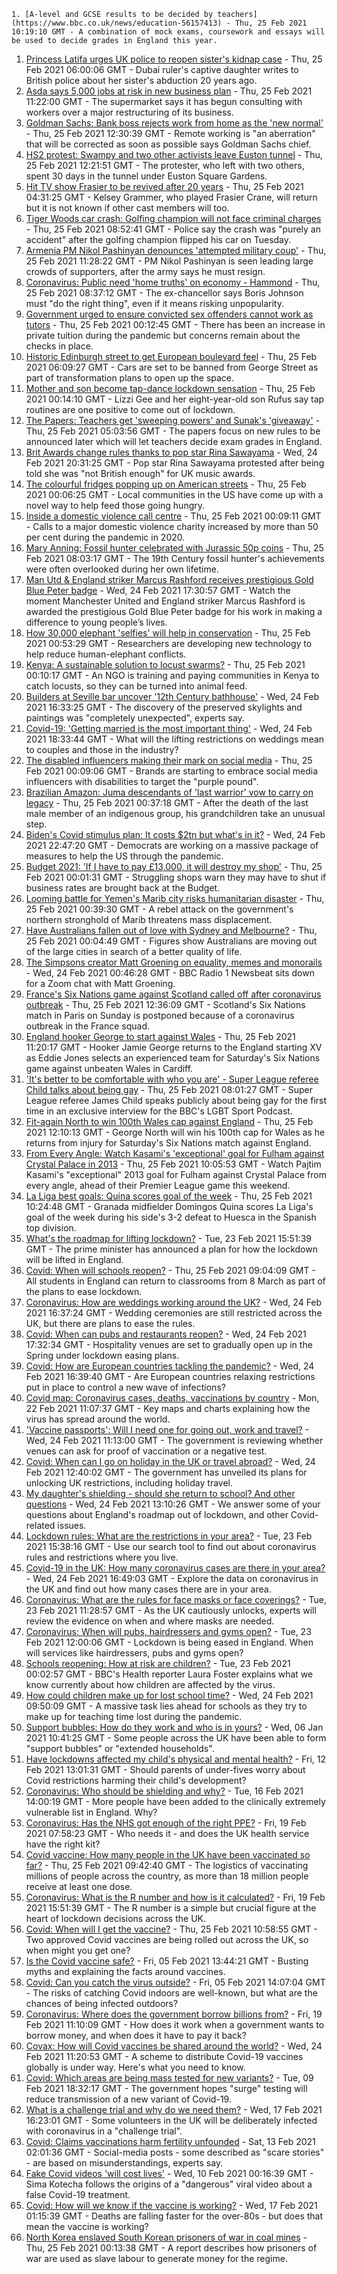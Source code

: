 
    1. [A-level and GCSE results to be decided by teachers](https://www.bbc.co.uk/news/education-56157413) - Thu, 25 Feb 2021 10:19:10 GMT - A combination of mock exams, coursework and essays will be used to decide grades in England this year.
1. [Princess Latifa urges UK police to reopen sister's kidnap case](https://www.bbc.co.uk/news/world-middle-east-56188745) - Thu, 25 Feb 2021 06:00:06 GMT - Dubai ruler's captive daughter writes to British police about her sister's abduction 20 years ago.
1. [Asda says 5,000 jobs at risk in new business plan](https://www.bbc.co.uk/news/business-56185236) - Thu, 25 Feb 2021 11:22:00 GMT - The supermarket says it has begun consulting with workers over a major restructuring of its business.
1. [Goldman Sachs: Bank boss rejects work from home as the 'new normal'](https://www.bbc.co.uk/news/business-56192048) - Thu, 25 Feb 2021 12:30:39 GMT - Remote working is "an aberration" that will be corrected as soon as possible says Goldman Sachs chief.
1. [HS2 protest: Swampy and two other activists leave Euston tunnel](https://www.bbc.co.uk/news/uk-england-london-56195799) - Thu, 25 Feb 2021 12:21:51 GMT - The protester, who left with two others, spent 30 days in the tunnel under Euston Square Gardens.
1. [Hit TV show Frasier to be revived after 20 years](https://www.bbc.co.uk/news/entertainment-arts-56191980) - Thu, 25 Feb 2021 04:31:25 GMT - Kelsey Grammer, who played Frasier Crane, will return but it is not known if other cast members will too.
1. [Tiger Woods car crash: Golfing champion will not face criminal charges](https://www.bbc.co.uk/news/world-us-canada-56193243) - Thu, 25 Feb 2021 08:52:41 GMT - Police say the crash was "purely an accident" after the golfing champion flipped his car on Tuesday.
1. [Armenia PM Nikol Pashinyan denounces 'attempted military coup'](https://www.bbc.co.uk/news/world-europe-56194421) - Thu, 25 Feb 2021 11:28:22 GMT - PM Nikol Pashinyan is seen leading large crowds of supporters, after the army says he must resign.
1. [Coronavirus: Public need 'home truths' on economy - Hammond](https://www.bbc.co.uk/news/uk-politics-56182669) - Thu, 25 Feb 2021 08:37:12 GMT - The ex-chancellor says Boris Johnson must "do the right thing", even if it means risking unpopularity.
1. [Government urged to ensure convicted sex offenders cannot work as tutors](https://www.bbc.co.uk/news/uk-politics-56186826) - Thu, 25 Feb 2021 00:12:45 GMT - There has been an increase in private tuition during the pandemic but concerns remain about the checks in place.
1. [Historic Edinburgh street to get European boulevard feel](https://www.bbc.co.uk/news/uk-scotland-edinburgh-east-fife-56188057) - Thu, 25 Feb 2021 06:09:27 GMT - Cars are set to be banned from George Street as part of transformation plans to open up the space.
1. [Mother and son become tap-dance lockdown sensation](https://www.bbc.co.uk/news/uk-england-london-56179919) - Thu, 25 Feb 2021 00:14:10 GMT - Lizzi Gee and her eight-year-old son Rufus say tap routines are one positive to come out of lockdown.
1. [The Papers: Teachers get 'sweeping powers' and Sunak's 'giveaway'](https://www.bbc.co.uk/news/blogs-the-papers-56190754) - Thu, 25 Feb 2021 05:03:56 GMT - The papers focus on new rules to be announced later which will let teachers decide exam grades in England.
1. [Brit Awards change rules thanks to pop star Rina Sawayama](https://www.bbc.co.uk/news/entertainment-arts-56190413) - Wed, 24 Feb 2021 20:31:25 GMT - Pop star Rina Sawayama protested after being told she was "not British enough" for UK music awards.
1. [The colourful fridges popping up on American streets](https://www.bbc.co.uk/news/business-56176965) - Thu, 25 Feb 2021 00:06:25 GMT - Local communities in the US have come up with a novel way to help feed those going hungry.
1. [Inside a domestic violence call centre](https://www.bbc.co.uk/news/uk-56186825) - Thu, 25 Feb 2021 00:09:11 GMT - Calls to a major domestic violence charity increased by more than 50 per cent during the pandemic in 2020.
1. [Mary Anning: Fossil hunter celebrated with Jurassic 50p coins](https://www.bbc.co.uk/news/uk-england-dorset-56182579) - Thu, 25 Feb 2021 08:03:17 GMT - The 19th Century fossil hunter's achievements were often overlooked during her own lifetime.
1. [Man Utd & England striker Marcus Rashford receives prestigious Gold Blue Peter badge](https://www.bbc.co.uk/sport/av/football/56183688) - Wed, 24 Feb 2021 17:30:57 GMT - Watch the moment Manchester United and England striker Marcus Rashford is awarded the prestigious Gold Blue Peter badge for his work in making a difference to young people’s lives.
1. [How 30,000 elephant 'selfies' will help in conservation](https://www.bbc.co.uk/news/science-environment-56186595) - Thu, 25 Feb 2021 00:53:29 GMT - Researchers are developing new technology to help reduce human-elephant conflicts.
1. [Kenya: A sustainable solution to locust swarms?](https://www.bbc.co.uk/news/world-africa-56187046) - Thu, 25 Feb 2021 00:10:17 GMT - An NGO is training and paying communities in Kenya to catch locusts, so they can be turned into animal feed.
1. [Builders at Seville bar uncover '12th Century bathhouse'](https://www.bbc.co.uk/news/world-europe-56186246) - Wed, 24 Feb 2021 16:33:25 GMT - The discovery of the preserved skylights and paintings was "completely unexpected", experts say.
1. [Covid-19: 'Getting married is the most important thing'](https://www.bbc.co.uk/news/uk-england-suffolk-56181653) - Wed, 24 Feb 2021 18:33:44 GMT - What will the lifting restrictions on weddings mean to couples and those in the industry?
1. [The disabled influencers making their mark on social media](https://www.bbc.co.uk/news/business-56073239) - Thu, 25 Feb 2021 00:09:06 GMT - Brands are starting to embrace social media influencers with disabilities to target the "purple pound".
1. [Brazilian Amazon: Juma descendants of 'last warrior' vow to carry on legacy](https://www.bbc.co.uk/news/world-latin-america-56161446) - Thu, 25 Feb 2021 00:37:18 GMT - After the death of the last male member of an indigenous group, his grandchildren take an unusual step.
1. [Biden's Covid stimulus plan: It costs $2tn but what's in it?](https://www.bbc.co.uk/news/business-56019033) - Wed, 24 Feb 2021 22:47:20 GMT - Democrats are working on a massive package of measures to help the US through the pandemic.
1. [Budget 2021: 'If I have to pay £13,000, it will destroy my shop'](https://www.bbc.co.uk/news/business-55982303) - Thu, 25 Feb 2021 00:01:31 GMT - Struggling shops warn they may have to shut if business rates are brought back at the Budget.
1. [Looming battle for Yemen's Marib city risks humanitarian disaster](https://www.bbc.co.uk/news/world-middle-east-56168943) - Thu, 25 Feb 2021 00:39:30 GMT - A rebel attack on the government's northern stronghold of Marib threatens mass displacement.
1. [Have Australians fallen out of love with Sydney and Melbourne?](https://www.bbc.co.uk/news/business-56167965) - Thu, 25 Feb 2021 00:04:49 GMT - Figures show Australians are moving out of the large cities in search of a better quality of life.
1. [The Simpsons creator Matt Groening on equality, memes and monorails](https://www.bbc.co.uk/news/newsbeat-56024683) - Wed, 24 Feb 2021 00:46:28 GMT - BBC Radio 1 Newsbeat sits down for a Zoom chat with Matt Groening.
1. [France's Six Nations game against Scotland called off after coronavirus outbreak](https://www.bbc.co.uk/sport/rugby-union/56196639) - Thu, 25 Feb 2021 12:36:09 GMT - Scotland's Six Nations match in Paris on Sunday is postponed because of a coronavirus outbreak in the France squad.
1. [England hooker George to start against Wales](https://www.bbc.co.uk/sport/rugby-union/56194865) - Thu, 25 Feb 2021 11:20:17 GMT - Hooker Jamie George returns to the England starting XV as Eddie Jones selects an experienced team for Saturday's Six Nations game against unbeaten Wales in Cardiff.
1. ['It's better to be comfortable with who you are' - Super League referee Child talks about being gay](https://www.bbc.co.uk/sport/rugby-league/56182569) - Thu, 25 Feb 2021 08:01:27 GMT - Super League referee James Child speaks publicly about being gay for the first time in an exclusive interview for the BBC's LGBT Sport Podcast.
1. [Fit-again North to win 100th Wales cap against England](https://www.bbc.co.uk/sport/rugby-union/56171348) - Thu, 25 Feb 2021 12:10:13 GMT - George North will win his 100th cap for Wales as he returns from injury for Saturday's Six Nations match against England.
1. [From Every Angle: Watch Kasami's 'exceptional' goal for Fulham against Crystal Palace in 2013](https://www.bbc.co.uk/sport/av/football/56189437) - Thu, 25 Feb 2021 10:05:53 GMT - Watch Pajtim Kasami's "exceptional" 2013 goal for Fulham against Crystal Palace from every angle, ahead of their Premier League game this weekend.
1. [La Liga best goals: Quina scores goal of the week](https://www.bbc.co.uk/sport/av/football/56194978) - Thu, 25 Feb 2021 10:24:48 GMT - Granada midfielder Domingos Quina scores La Liga's goal of the week during his side's 3-2 defeat to Huesca in the Spanish top division.
1. [What's the roadmap for lifting lockdown?](https://www.bbc.co.uk/news/explainers-52530518) - Tue, 23 Feb 2021 15:51:39 GMT - The prime minister has announced a plan for how the lockdown will be lifted in England.
1. [Covid: When will schools reopen?](https://www.bbc.co.uk/news/education-51643556) - Thu, 25 Feb 2021 09:04:09 GMT - All students in England can return to classrooms from 8 March as part of the plans to ease lockdown.
1. [Coronavirus: How are weddings working around the UK?](https://www.bbc.co.uk/news/explainers-52811509) - Wed, 24 Feb 2021 16:37:24 GMT - Wedding ceremonies are still restricted across the UK, but there are plans to ease the rules.
1. [Covid: When can pubs and restaurants reopen?](https://www.bbc.co.uk/news/business-52977388) - Wed, 24 Feb 2021 17:32:34 GMT - Hospitality venues are set to gradually open up in the Spring under lockdown easing plans.
1. [Covid: How are European countries tackling the pandemic?](https://www.bbc.co.uk/news/explainers-53640249) - Wed, 24 Feb 2021 16:39:40 GMT - Are European countries relaxing restrictions put in place to control a new wave of infections?
1. [Covid map: Coronavirus cases, deaths, vaccinations by country](https://www.bbc.co.uk/news/world-51235105) - Mon, 22 Feb 2021 11:07:37 GMT - Key maps and charts explaining how the virus has spread around the world.
1. ['Vaccine passports': Will I need one for going out, work and travel?](https://www.bbc.co.uk/news/explainers-55718553) - Wed, 24 Feb 2021 11:13:00 GMT - The government is reviewing whether venues can ask for proof of vaccination or a negative test.
1. [Covid: When can I go on holiday in the UK or travel abroad?](https://www.bbc.co.uk/news/explainers-52646738) - Wed, 24 Feb 2021 12:40:02 GMT - The government has unveiled its plans for unlocking UK restrictions, including holiday travel.
1. [My daughter's shielding - should she return to school? And other questions](https://www.bbc.co.uk/news/world-asia-china-51176409) - Wed, 24 Feb 2021 13:10:26 GMT - We answer some of your questions about England's roadmap out of lockdown, and other Covid-related issues.
1. [Lockdown rules: What are the restrictions in your area?](https://www.bbc.co.uk/news/uk-54373904) - Tue, 23 Feb 2021 15:38:16 GMT - Use our search tool to find out about coronavirus rules and restrictions where you live.
1. [Covid-19 in the UK: How many coronavirus cases are there in your area?](https://www.bbc.co.uk/news/uk-51768274) - Wed, 24 Feb 2021 16:49:03 GMT - Explore the data on coronavirus in the UK and find out how many cases there are in your area.
1. [Coronavirus: What are the rules for face masks or face coverings?](https://www.bbc.co.uk/news/health-51205344) - Tue, 23 Feb 2021 11:28:57 GMT - As the UK cautiously unlocks, experts will review the evidence on when and where masks are needed.
1. [Coronavirus: When will pubs, hairdressers and gyms open?](https://www.bbc.co.uk/news/explainers-53349989) - Tue, 23 Feb 2021 12:00:06 GMT - Lockdown is being eased in England. When will services like hairdressers, pubs and gyms open?
1. [Schools reopening: How at risk are children?](https://www.bbc.co.uk/news/explainers-52777244) - Tue, 23 Feb 2021 00:02:57 GMT - BBC's Health reporter Laura Foster explains what we know currently about how children are affected by the virus.
1. [How could children make up for lost school time?](https://www.bbc.co.uk/news/explainers-55938837) - Wed, 24 Feb 2021 09:50:09 GMT - A massive task lies ahead for schools as they try to make up for teaching time lost during the pandemic.
1. [Support bubbles: How do they work and who is in yours?](https://www.bbc.co.uk/news/health-52637354) - Wed, 06 Jan 2021 10:41:25 GMT - Some people across the UK have been able to form "support bubbles" or "extended households".
1. [Have lockdowns affected my child's physical and mental health?](https://www.bbc.co.uk/news/explainers-55936928) - Fri, 12 Feb 2021 13:01:31 GMT - Should parents of under-fives worry about Covid restrictions harming their child's development?
1. [Coronavirus: Who should be shielding and why?](https://www.bbc.co.uk/news/health-51997151) - Tue, 16 Feb 2021 14:00:19 GMT - More people have been added to the clinically extremely vulnerable list in England. Why?
1. [Coronavirus: Has the NHS got enough of the right PPE?](https://www.bbc.co.uk/news/health-52254745) - Fri, 19 Feb 2021 07:58:23 GMT - Who needs it - and does the UK health service have the right kit?
1. [Covid vaccine: How many people in the UK have been vaccinated so far?](https://www.bbc.co.uk/news/health-55274833) - Thu, 25 Feb 2021 09:42:40 GMT - The logistics of vaccinating millions of people across the country, as more than 18 million people receive at least one dose.
1. [Coronavirus: What is the R number and how is it calculated?](https://www.bbc.co.uk/news/health-52473523) - Fri, 19 Feb 2021 15:51:39 GMT - The R number is a simple but crucial figure at the heart of lockdown decisions across the UK.
1. [Covid: When will I get the vaccine?](https://www.bbc.co.uk/news/health-55045639) - Thu, 25 Feb 2021 10:58:55 GMT - Two approved Covid vaccines are being rolled out across the UK, so when might you get one?
1. [Is the Covid vaccine safe?](https://www.bbc.co.uk/news/health-55056016) - Fri, 05 Feb 2021 13:44:21 GMT - Busting myths and explaining the facts around vaccines.
1. [Covid: Can you catch the virus outside?](https://www.bbc.co.uk/news/explainers-55680305) - Fri, 05 Feb 2021 14:07:04 GMT - The risks of catching Covid indoors are well-known, but what are the chances of being infected outdoors?
1. [Coronavirus: Where does the government borrow billions from?](https://www.bbc.co.uk/news/business-50504151) - Fri, 19 Feb 2021 11:10:09 GMT - How does it work when a government wants to borrow money, and when does it have to pay it back?
1. [Covax: How will Covid vaccines be shared around the world?](https://www.bbc.co.uk/news/world-55795297) - Wed, 24 Feb 2021 11:20:53 GMT - A scheme to distribute Covid-19 vaccines globally is under way. Here's what you need to know.
1. [Covid: Which areas are being mass tested for new variants?](https://www.bbc.co.uk/news/explainers-54872039) - Tue, 09 Feb 2021 18:32:17 GMT - The government hopes "surge" testing will reduce transmission of a new variant of Covid-19.
1. [What is a challenge trial and why do we need them?](https://www.bbc.co.uk/news/health-56098344) - Wed, 17 Feb 2021 16:23:01 GMT - Some volunteers in the UK will be deliberately infected with coronavirus in a "challenge trial".
1. [Covid: Claims vaccinations harm fertility unfounded](https://www.bbc.co.uk/news/health-56012529) - Sat, 13 Feb 2021 02:01:36 GMT - Social-media posts - some described as "scare stories" - are based on misunderstandings, experts say.
1. [Fake Covid videos 'will cost lives'](https://www.bbc.co.uk/news/health-55994597) - Wed, 10 Feb 2021 00:16:39 GMT - Sima Kotecha follows the origins of a "dangerous" viral video about a false Covid-19 treatment.
1. [Covid: How will we know if the vaccine is working?](https://www.bbc.co.uk/news/health-56072684) - Wed, 17 Feb 2021 01:15:39 GMT - Deaths are falling faster for the over-80s - but does that mean the vaccine is working?
1. [North Korea enslaved South Korean prisoners of war in coal mines](https://www.bbc.co.uk/news/world-asia-56178271) - Thu, 25 Feb 2021 00:13:38 GMT - A report describes how prisoners of war are used as slave labour to generate money for the regime.

